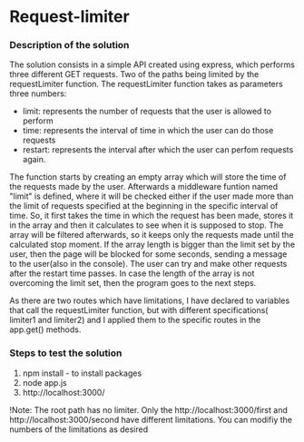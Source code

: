 # Request-limiter

### Description of the solution
The solution consists in a simple API created using express, which performs three different GET requests. Two of the paths being limited by the requestLimiter function. 
The requestLimiter function takes as parameters three numbers:
  - limit: represents the number of requests that the user is allowed to perform
  - time: represents the interval of time in which the user can do those requests
  - restart: represents the interval after which the user can perfom requests again.

The function starts by creating an empty array which will store the time of the requests made by the user. Afterwards a middleware funtion named "limit" is defined, where it will be checked either if the user made more than the limit of requests specified at the beginning in the specific interval of time. So, it first takes the time in which the request has been made, stores it in the array and then it calculates to see when it is supposed to stop. The array will be filtered afterwards, so it keeps only the requests made until the calculated stop moment. If the array length is bigger than the limit set by the user, then the page will be blocked for some seconds, sending a message to the user(also in the console). 
The user can try and make other requests after the restart time passes. In case the length of the array is not overcoming the limit set, then the program goes to the next steps. 

As there are two routes which have limitations, I have declared to variables that call the requestLimiter function, but with different specifications( limiter1 and limiter2) and I applied them to the specific routes in the app.get() methods.

### Steps to test the solution

1. npm install - to install packages
2. node app.js
3. http://localhost:3000/

!Note: The root path has no limiter. Only the http://localhost:3000/first and http://localhost:3000/second have different limitations. You can modifiy the numbers of the limitations as desired